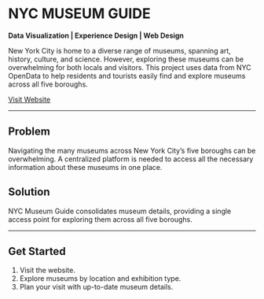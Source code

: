 # NYC MUSEUM GUIDE

**Data Visualization | Experience Design | Web Design**

New York City is home to a diverse range of museums, spanning art, history, culture, and science. However, exploring these museums can be overwhelming for both locals and visitors. This project uses data from NYC OpenData to help residents and tourists easily find and explore museums across all five boroughs.

[Visit Website](#)

---

## Problem

Navigating the many museums across New York City’s five boroughs can be overwhelming. A centralized platform is needed to access all the necessary information about these museums in one place.

## Solution

NYC Museum Guide consolidates museum details, providing a single access point for exploring them across all five boroughs.

---

## Get Started

1. Visit the website.
2. Explore museums by location and exhibition type.
3. Plan your visit with up-to-date museum details.
